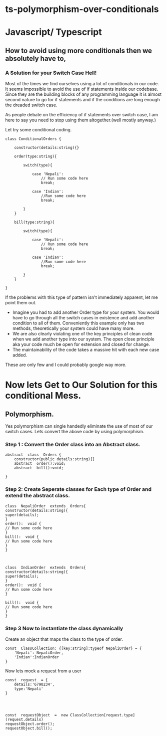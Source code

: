 # ts-polymorphism-over-conditionals

# Javascript/ Typescript 
## How to avoid using more conditionals then we absolutely have to,

### A Solution for your Switch Case Hell!

Most of the times we find ourselves using a lot of conditionals in our code. It seems impossible to avoid the use of if statements inside our codebase. Since they are the building blocks of any programming language it is almost second nature to go for if statements and if the conditions are long enough the dreaded switch case.

As people debate on the efficiency of if statements over switch case, I am here to say you need to stop using them altogether.(well mostly anyway.)

Let try some conditional coding.


```
class ConditionalOrders {

    constructor(details:string){}

    order(type:string){

        switch(type){

            case 'Nepali':
                // Run some code here
                break;

            case 'Indian':
                //Run some code here
                break;

        }
    }

    bill(type:string){
        
        switch(type){

            case 'Nepali':
                // Run some code here
                break;

            case 'Indian':
                //Run some code here
                break;

        }
    }

}  
```

If the problems with this type of pattern  isn't immediately apparent, let me point them out.

* Imagine you had to add another Order type for your system. You would have to go through all the switch cases in existence and add another condition to all of them. Conveniently this example only has two methods, theoretically your system could have many more.
* We are also clearly violating one of the key principles of clean code when we add another type into our system. The open close principle aka your code much be open for extension and closed for change.
* The maintainability of the code takes a massive hit with each new case added.

These are only few and I could probably google way more.

# Now lets Get to Our Solution for this conditional Mess.

## Polymorphism.

Yes polymorphism can single handedly eliminate the use of most of our switch cases.
Lets convert the above code by using polymorphism.

### Step 1 : Convert the Order class into an Abstract class.


```
abstract  class  Orders {
	constructor(public details:string){}
	abstract  order():void;
	abstract  bill():void;

}
```

### Step 2: Create Seperate classes for Each type of Order and extend the abstract class.

```
class  NepaliOrder  extends  Orders{
constructor(details:string){
super(details);
}
order():  void {
// Run some code here
}
bill():  void {
// Run some code here
}
}

  

class  IndianOrder  extends  Orders{
constructor(details:string){
super(details);
}
order():  void {
// Run some code here
}

bill():  void {
// Run some code here
}
}
```

### Step 3 Now to instantiate the class dynamically 

Create an object that maps the class to the type of order.

```
const  ClassCollection: {[key:string]:typeof NepaliOrder} = {
	'Nepali': NepaliOrder,
	'Indian':IndianOrder
}
```
Now lets mock a request from a user 

```
const  request  = {
	details:'6790234',
	type:'Nepali'
}

  
  

const  requestObject  =  new ClassCollection[request.type](request.details)
requestObject.order();
requestObject.bill();
```
